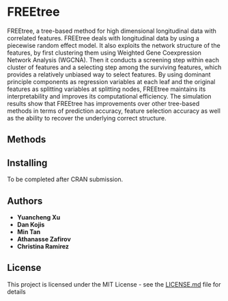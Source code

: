 # FREEtree

FREEtree, a tree-based method for high dimensional longitudinal data with correlated features. FREEtree deals with longitudinal data by using a  piecewise random effect model. It also exploits the network structure of the features, by first clustering them using Weighted Gene Coexpression Network Analysis (WGCNA). Then it conducts a screening step within each cluster of features and a selecting step among the surviving features, which provides a relatively unbiased way to select features. By using dominant principle components as regression variables at each leaf and the original features as splitting variables at splitting nodes, FREEtree maintains its interpretability and improves its computational efficiency. The simulation results show that FREEtree has improvements over other tree-based methods in terms of prediction accuracy, feature selection accuracy as well as the ability to recover the underlying correct structure. 

## Methods


## Installing 

To be completed after CRAN submission.

## Authors

* **Yuancheng Xu** 
* **Dan Kojis** 
* **Min Tan** 
* **Athanasse Zafirov** 
* **Christina Ramirez**  

## License

This project is licensed under the MIT License - see the [LICENSE.md](LICENSE.md) file for details


